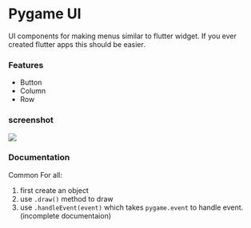 # Pygame UI
UI components for making menus similar to flutter widget. If you ever created flutter apps this should be easier.
### Features
- Button
- Column
- Row
### screenshot
![](https://github.com/user-attachments/assets/4abaef85-ab19-47f3-ad96-be992bc94aad=250x250) 

### Documentation
Common For all:
1. first create an object
2. use `.draw()` method to draw
3. use `.handleEvent(event)` which takes `pygame.event` to handle event.
(incomplete documentaion)
